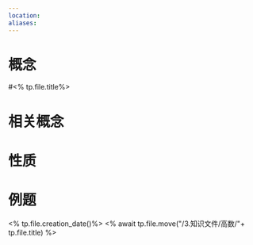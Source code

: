 ```yaml
---
location: 
aliases:
---
```

# 概念
#<% tp.file.title%>
# 相关概念

# 性质

# 例题

<% tp.file.creation_date()%>
<% await tp.file.move("/3.知识文件/高数/"+ tp.file.title) %>



